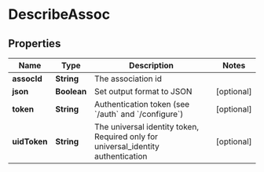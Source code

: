 

# DescribeAssoc


## Properties

Name | Type | Description | Notes
------------ | ------------- | ------------- | -------------
**assocId** | **String** | The association id | 
**json** | **Boolean** | Set output format to JSON |  [optional]
**token** | **String** | Authentication token (see &#x60;/auth&#x60; and &#x60;/configure&#x60;) |  [optional]
**uidToken** | **String** | The universal identity token, Required only for universal_identity authentication |  [optional]



